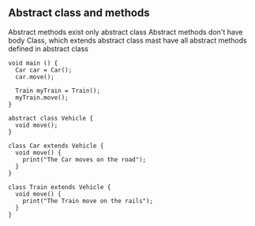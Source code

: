 ## Abstract class and methods


Abstract methods exist only abstract class
Abstract methods don't have body
Class, which extends abstract class mast have all abstract methods defined in abstract class

```
void main () {
  Car car = Car();
  car.move();  
  
  Train myTrain = Train();
  myTrain.move();
}

abstract class Vehicle {
  void move();
}

class Car extends Vehicle {
  void move() {
    print("The Car moves on the road");
  }
}

class Train extends Vehicle {
  void move() {
    print("The Train move on the rails");
  }
}
```